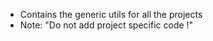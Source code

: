 <!--

 Copyright (C) 2019 Intel Corporation

 SPDX-License-Identifier: Apache-2.0

-->

- Contains the generic utils for all the projects
- Note: "Do not add project specific code !"
